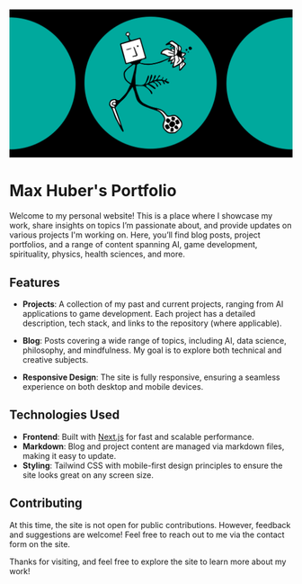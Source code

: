 ![Portfolio OG image](public/og.png)

# Max Huber's Portfolio

Welcome to my personal website! This is a place where I showcase my work, share insights on topics I’m passionate about, and provide updates on various projects I'm working on. Here, you’ll find blog posts, project portfolios, and a range of content spanning AI, game development, spirituality, physics, health sciences, and more.

## Features

- **Projects**: A collection of my past and current projects, ranging from AI applications to game development. Each project has a detailed description, tech stack, and links to the repository (where applicable).
  
- **Blog**: Posts covering a wide range of topics, including AI, data science, philosophy, and mindfulness. My goal is to explore both technical and creative subjects.

- **Responsive Design**: The site is fully responsive, ensuring a seamless experience on both desktop and mobile devices.

## Technologies Used

- **Frontend**: Built with [Next.js](https://nextjs.org/) for fast and scalable performance.
- **Markdown**: Blog and project content are managed via markdown files, making it easy to update.
- **Styling**: Tailwind CSS with mobile-first design principles to ensure the site looks great on any screen size.

## Contributing

At this time, the site is not open for public contributions. However, feedback and suggestions are welcome! Feel free to reach out to me via the contact form on the site.

Thanks for visiting, and feel free to explore the site to learn more about my work!
